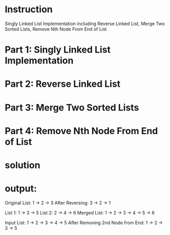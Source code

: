 # Instruction

Singly Linked List Implementation including Reverse Linked List, Merge Two Sorted Lists, Remove Nth Node From End of List

# Part 1: Singly Linked List Implementation
# Part 2: Reverse Linked List
# Part 3: Merge Two Sorted Lists
# Part 4: Remove Nth Node From End of List

# solution
# output:

Original List: 1 → 2 → 3
After Reversing: 3 → 2 → 1

List 1: 1 → 3 → 5
List 2: 2 → 4 → 6
Merged List: 1 → 2 → 3 → 4 → 5 → 6

Input List: 1 → 2 → 3 → 4 → 5
After Removing 2nd Node from End: 1 → 2 → 3 → 5
